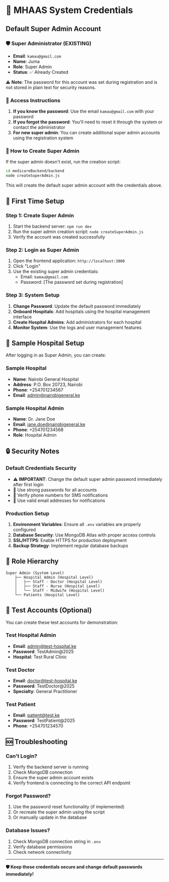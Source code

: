 # 🔐 MHAAS System Credentials

## Default Super Admin Account

### 🛡️ Super Administrator (EXISTING)
- **Email**: `kamau@gmail.com`
- **Name**: Juma
- **Role**: Super Admin
- **Status**: ✅ Already Created

⚠️ **Note**: The password for this account was set during registration and is not stored in plain text for security reasons.

### 🔑 Access Instructions
1. **If you know the password**: Use the email `kamau@gmail.com` with your password
2. **If you forgot the password**: You'll need to reset it through the system or contact the administrator
3. **For new super admin**: You can create additional super admin accounts using the registration system

### 📝 How to Create Super Admin

If the super admin doesn't exist, run the creation script:

```bash
cd medicareBackend/backend
node createSuperAdmin.js
```

This will create the default super admin account with the credentials above.

## 🚀 First Time Setup

### Step 1: Create Super Admin
1. Start the backend server: `npm run dev`
2. Run the super admin creation script: `node createSuperAdmin.js`
3. Verify the account was created successfully

### Step 2: Login as Super Admin
1. Open the frontend application: `http://localhost:3000`
2. Click "Login"
3. Use the existing super admin credentials:
   - Email: `kamau@gmail.com`
   - Password: [The password set during registration]

### Step 3: System Setup
1. **Change Password**: Update the default password immediately
2. **Onboard Hospitals**: Add hospitals using the hospital management interface
3. **Create Hospital Admins**: Add administrators for each hospital
4. **Monitor System**: Use the logs and user management features

## 🏥 Sample Hospital Setup

After logging in as Super Admin, you can create:

### Sample Hospital
- **Name**: Nairobi General Hospital
- **Address**: P.O. Box 20723, Nairobi
- **Phone**: +254701234567
- **Email**: admin@nairobigeneral.ke

### Sample Hospital Admin
- **Name**: Dr. Jane Doe
- **Email**: jane.doe@nairobigeneral.ke
- **Phone**: +254701234568
- **Role**: Hospital Admin

## 🔒 Security Notes

### Default Credentials Security
- ⚠️ **IMPORTANT**: Change the default super admin password immediately after first login
- 🔐 Use strong passwords for all accounts
- 📱 Verify phone numbers for SMS notifications
- 📧 Use valid email addresses for notifications

### Production Setup
1. **Environment Variables**: Ensure all `.env` variables are properly configured
2. **Database Security**: Use MongoDB Atlas with proper access controls
3. **SSL/HTTPS**: Enable HTTPS for production deployment
4. **Backup Strategy**: Implement regular database backups

## 🎯 Role Hierarchy

```
Super Admin (System Level)
    ├── Hospital Admin (Hospital Level)
    │   ├── Staff - Doctor (Hospital Level)
    │   ├── Staff - Nurse (Hospital Level)
    │   └── Staff - Midwife (Hospital Level)
    └── Patients (Hospital Level)
```

## 📱 Test Accounts (Optional)

You can create these test accounts for demonstration:

### Test Hospital Admin
- **Email**: admin@test-hospital.ke
- **Password**: TestAdmin@2025
- **Hospital**: Test Rural Clinic

### Test Doctor
- **Email**: doctor@test-hospital.ke
- **Password**: TestDoctor@2025
- **Specialty**: General Practitioner

### Test Patient
- **Email**: patient@test.ke
- **Password**: TestPatient@2025
- **Phone**: +254701234570

## 🆘 Troubleshooting

### Can't Login?
1. Verify the backend server is running
2. Check MongoDB connection
3. Ensure the super admin account exists
4. Verify frontend is connecting to the correct API endpoint

### Forgot Password?
1. Use the password reset functionality (if implemented)
2. Or recreate the super admin using the script
3. Or manually update in the database

### Database Issues?
1. Check MongoDB connection string in `.env`
2. Verify database permissions
3. Check network connectivity

---

**🛡️ Keep these credentials secure and change default passwords immediately!**
